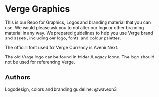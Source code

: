 # Verge Graphics

This is our Repo for Graphics, Logos and branding material that you can use. We would please ask you to not alter our logo or other branding material in any way. We prepared guidelines to help you use Verge brand and assets, including our logo, fonts, and colour palettes.

The official font used for Verge Currency is Avenir Next.

The old Verge logo can be found in folder /Legacy Icons. The logo should not be used for referencing Verge.

## Authors

Logodesign, colors and branding guideline: @waveon3 <br>

